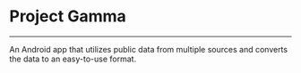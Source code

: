 # Project Gamma

---

An Android app that utilizes public data from multiple sources and converts the data to an easy-to-use format. 

